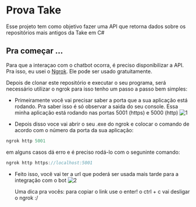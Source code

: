 # Prova Take

Esse projeto tem como objetivo fazer uma API que retorna dados sobre os repositórios mais antigos da Take em C#

## Pra começar ...

Para que a interaçao com o chatbot ocorra, é preciso disponibilizar a API.
Pra isso, eu usei o [Ngrok](https://ngrok.com).
Ele pode ser usado gratuitamente.

Depois de clonar este repositório e executar o seu programa, será necessário utilizar o ngrok para isso tenho um passo a passo bem simples:

- Primeiramente você vai precisar saber a porta que a sua aplicação está rodando. Pra saber isso é só observar a saida do seu console. 
Essa minha aplicação está rodando nas portas 5001 (https) e 5000 (http)
![1](https://user-images.githubusercontent.com/27977219/106951032-01109880-670e-11eb-8b39-63efa63d7aa0.png)

- Depois disso voce vai abrir o seu .exe do ngrok e colocar o comando de acordo com o número da porta da sua aplicação:
```C#
ngrok http 5001
```
  em alguns casos dá erro e é preciso rodá-lo com o seguninte comando:
```C#
ngrok http https://localhost:5001
```
- Feito isso, você vai ter a url que poderá ser usada mais tarde para a integração com o bot
![2](https://user-images.githubusercontent.com/27977219/106951754-ef7bc080-670e-11eb-8bfc-bbab1b0bb6de.png)

    Uma dica pra vocês: para copiar o link use o enter! o ctrl + c vai desligar o ngrok :/
